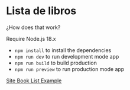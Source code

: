 # Lista de libros

¿How does that work?

Require Node.js 18.x

* `npm install` to install the dependencies
* `npm run dev` to run development mode app
* `npm run build` to build production
* `npm run preview` to run production mode app

[Site Book List Example](https://books-list-andrey.netlify.app/)
